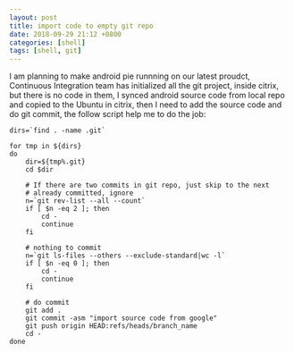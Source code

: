 ```yaml
---
layout: post
title: import code to empty git repo
date: 2018-09-29 21:12 +0800
categories: [shell]
tags: [shell, git]
---
```


I am planning to make android pie runnning on our latest proudct, Continuous Integration
team has initialized all the git project, inside citrix, but there is no code in them, I
synced android source code from local repo and copied to the Ubuntu in citrix, then I need
to add the source code and do git commit, the follow script help me to do the job:

``` shell
dirs=`find . -name .git`

for tmp in ${dirs}
do
	dir=${tmp%.git}
	cd $dir

	# If there are two commits in git repo, just skip to the next
	# already committed, ignore
	n=`git rev-list --all --count`
	if [ $n -eq 2 ]; then
		cd -
		continue
	fi

	# nothing to commit
	n=`git ls-files --others --exclude-standard|wc -l`
	if [ $n -eq 0 ]; then
		cd -
		continue
	fi

	# do commit
	git add .
	git commit -asm "import source code from google"
	git push origin HEAD:refs/heads/branch_name
	cd -
done
```
